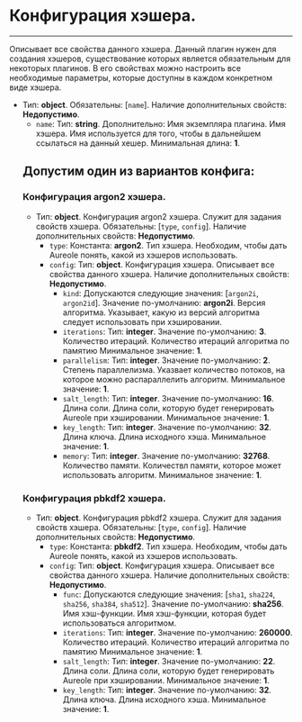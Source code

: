 # Конфигурация хэшера.
***
Описывает все свойства данного хэшера. Данный плагин нужен для создания хэшеров, существование которых является обязательным для некоторых плагинов. В его свойствах можно настроить все необходимые параметры, которые доступны в каждом конкретном виде хэшера.
- Тип: **object**. Обязательны: [`name`]. Наличие дополнительных свойств: **Недопустимо**.
  - `name`: Тип: **string**. Дополнительно: Имя экземпляра плагина. Имя хэшера. Имя используется для того, чтобы в дальнейшем ссылаться на данный хешер. Минимальная длина: **1**.
  ## Допустим один из вариантов конфига:
  ### Конфигурация argon2 хэшера.
  - Тип: **object**. Конфигурация argon2 хэшера. Служит для задания свойств хэшера. Обязательны: [`type`, `config`]. Наличие дополнительных свойств: **Недопустимо**.
    - `type`: Константа: **argon2**. Тип хэшера. Необходим, чтобы дать Aureole понять, какой из хэшеров использовать.
    - `config`: Тип: **object**. Конфигурация хэшера. Описывает все свойства данного хэшера. Наличие дополнительных свойств: **Недопустимо**.
      - `kind`: Допускаются следующие значения: [`argon2i`, `argon2id`]. Значение по-умолчанию: **argon2i**. Версия алгоритма. Указывает, какую из версий алгоритма следует использовать при хэшировании.
      - `iterations`: Тип: **integer**. Значение по-умолчанию: **3**. Количество итераций. Количество итераций алгоритма по памятию Минимальное значение: **1**.
      - `parallelism`: Тип: **integer**. Значение по-умолчанию: **2**. Степень параллелизма. Указвает количество потоков, на которое можно распараллелить алгоритм. Минимальное значение: **1**.
      - `salt_length`: Тип: **integer**. Значение по-умолчанию: **16**. Длина соли. Длина соли, которую будет генерировать Aureole при хэшировании. Минимальное значение: **1**.
      - `key_length`: Тип: **integer**. Значение по-умолчанию: **32**. Длина ключа. Длина исходного хэша. Минимальное значение: **1**.
      - `memory`: Тип: **integer**. Значение по-умолчанию: **32768**. Количество памяти. Количествл памяти, которое может использовать алгоритм. Минимальное значение: **1**.
  ### Конфигурация pbkdf2 хэшера.
  - Тип: **object**. Конфигурация pbkdf2 хэшера. Служит для задания свойств хэшера. Обязательны: [`type`, `config`]. Наличие дополнительных свойств: **Недопустимо**.
    - `type`: Константа: **pbkdf2**. Тип хэшера. Необходим, чтобы дать Aureole понять, какой из хэшеров использовать.
    - `config`: Тип: **object**. Конфигурация хэшера. Описывает все свойства данного хэшера. Наличие дополнительных свойств: **Недопустимо**.
      - `func`: Допускаются следующие значения: [`sha1`, `sha224`, `sha256`, `sha384`, `sha512`]. Значение по-умолчанию: **sha256**. Имя хэш-функции. Имя хэш-функции, которая будет использоваться алгоритмом.
      - `iterations`: Тип: **integer**. Значение по-умолчанию: **260000**. Количество итераций. Количество итераций алгоритма по памятию Минимальное значение: **1**.
      - `salt_length`: Тип: **integer**. Значение по-умолчанию: **22**. Длина соли. Длина соли, которую будет генерировать Aureole при хэшировании. Минимальное значение: **1**.
      - `key_length`: Тип: **integer**. Значение по-умолчанию: **32**. Длина ключа. Длина исходного хэша. Минимальное значение: **1**.
